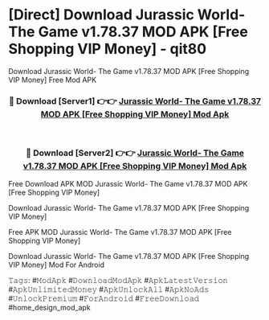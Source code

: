 # [Direct] Download Jurassic World- The Game v1.78.37 MOD APK [Free Shopping VIP Money] - qit80
Download Jurassic World- The Game v1.78.37 MOD APK [Free Shopping VIP Money] Free Mod APK

<div align="center">
<h3>🔴 Download [Server1] 👉👉 <a href="https://apk-comot.site?title=Jurassic_World-_The_Game_v1.78.37_MOD_APK_[Free_Shopping_VIP_Money]">Jurassic World- The Game v1.78.37 MOD APK [Free Shopping VIP Money] Mod Apk</a></h3><br>

<h3>🔴 Download [Server2] 👉👉 <a href="https://apk-comot.site?title=Jurassic_World-_The_Game_v1.78.37_MOD_APK_[Free_Shopping_VIP_Money]">Jurassic World- The Game v1.78.37 MOD APK [Free Shopping VIP Money] Mod Apk</a></h3>
</div>


Free Download APK MOD Jurassic World- The Game v1.78.37 MOD APK [Free Shopping VIP Money]

Download Jurassic World- The Game v1.78.37 MOD APK [Free Shopping VIP Money] 

Free APK MOD Jurassic World- The Game v1.78.37 MOD APK [Free Shopping VIP Money] 

Download Jurassic World- The Game v1.78.37 MOD APK [Free Shopping VIP Money] Mod For Android

𝚃𝚊𝚐𝚜: #𝙼𝚘𝚍𝙰𝚙𝚔 #𝙳𝚘𝚠𝚗𝚕𝚘𝚊𝚍𝙼𝚘𝚍𝙰𝚙𝚔 #𝙰𝚙𝚔𝙻𝚊𝚝𝚎𝚜𝚝𝚅𝚎𝚛𝚜𝚒𝚘𝚗 #𝙰𝚙𝚔𝚄𝚗𝚕𝚒𝚖𝚒𝚝𝚎𝚍𝙼𝚘𝚗𝚎𝚢 #𝙰𝚙𝚔𝚄𝚗𝚕𝚘𝚌𝚔𝙰𝚕𝚕 #𝙰𝚙𝚔𝙽𝚘𝙰𝚍𝚜 #𝚄𝚗𝚕𝚘𝚌𝚔𝙿𝚛𝚎𝚖𝚒𝚞𝚖 #𝙵𝚘𝚛𝙰𝚗𝚍𝚛𝚘𝚒𝚍 #𝙵𝚛𝚎𝚎𝙳𝚘𝚠𝚗𝚕𝚘𝚊𝚍 #home_design_mod_apk